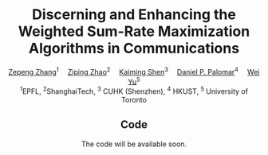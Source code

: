 <div align="center">

<h1>Discerning and Enhancing the Weighted Sum-Rate Maximization Algorithms in Communications</h1>

<div>
    <a href='https://zepengzhang.com/' target='_blank'>Zepeng Zhang</a><sup>1</sup>&emsp;
    <a href='https://faculty.sist.shanghaitech.edu.cn/zhao/' target='_blank'>Ziping Zhao</a><sup>2</sup>&emsp;
    <a href='https://kaimingshen.github.io/' target='_blank'>Kaiming Shen</a><sup>3</sup>&emsp;
    <a href='https://www.danielppalomar.com/' target='_blank'>Daniel P. Palomar</a><sup>4</sup>&emsp;
    <a href='https://www.comm.utoronto.ca/~weiyu/' target='_blank'>Wei Yu</a><sup>5</sup>
</div>
<div>
    <sup>1</sup>EPFL, <sup>2</sup>ShanghaiTech, <sup>3</sup> CUHK (Shenzhen), <sup>4</sup> HKUST, <sup>5</sup> University of Toronto
</div>

## Code
The code will be available soon.

